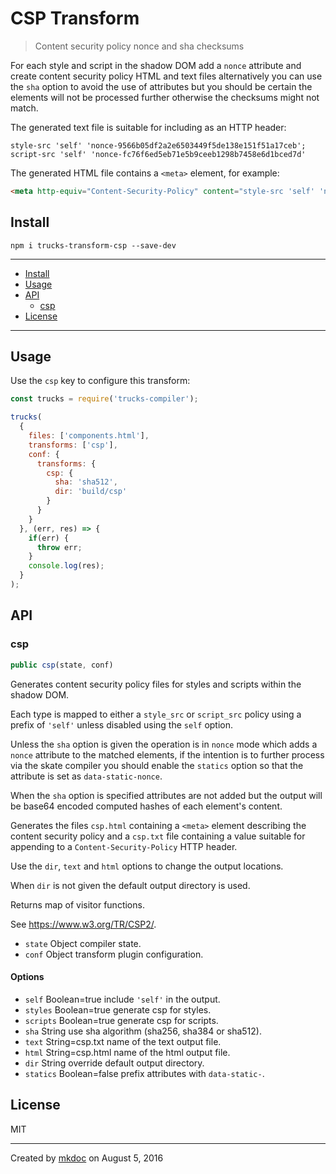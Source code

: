 # CSP Transform

> Content security policy nonce and sha checksums

For each style and script in the shadow DOM add a `nonce` attribute and create content security policy HTML and text files alternatively you can use the `sha` option to avoid the use of attributes but you should be certain the elements will not be processed further otherwise the checksums might not match.

The generated text file is suitable for including as an HTTP header:

```
style-src 'self' 'nonce-9566b05df2a2e6503449f5de138e151f51a17ceb'; script-src 'self' 'nonce-fc76f6ed5eb71e5b9ceeb1298b7458e6d1bced7d'
```

The generated HTML file contains a `<meta>` element, for example:

```html
<meta http-equiv="Content-Security-Policy" content="style-src 'self' 'nonce-9566b05df2a2e6503449f5de138e151f51a17ceb'; script-src 'self' 'nonce-fc76f6ed5eb71e5b9ceeb1298b7458e6d1bced7d'">
```

## Install

```
npm i trucks-transform-csp --save-dev
```

---

- [Install](#install)
- [Usage](#usage)
- [API](#api)
  - [csp](#csp)
- [License](#license)

---

## Usage

Use the `csp` key to configure this transform:

```javascript
const trucks = require('trucks-compiler');

trucks(
  {
    files: ['components.html'],
    transforms: ['csp'],
    conf: {
      transforms: {
        csp: {
          sha: 'sha512',
          dir: 'build/csp'
        } 
      }
    }
  }, (err, res) => {
    if(err) {
      throw err; 
    }
    console.log(res);
  }
);
```

## API

### csp

```javascript
public csp(state, conf)
```

Generates content security policy files for styles and scripts within the
shadow DOM.

Each type is mapped to either a `style_src` or `script_src` policy using a
prefix of `'self'` unless disabled using the `self` option.

Unless the `sha` option is given the operation is in `nonce` mode which
adds a `nonce` attribute to the matched elements, if the intention is to
further process via the skate compiler you should enable the `statics`
option so that the attribute is set as `data-static-nonce`.

When the `sha` option is specified attributes are not added but the output
will be base64 encoded computed hashes of each element's content.

Generates the files `csp.html` containing a `<meta>` element describing
the content security policy and a `csp.txt` file containing a value
suitable for appending to a `Content-Security-Policy` HTTP header.

Use the `dir`, `text` and `html` options to change the output locations.

When `dir` is not given the default output directory is used.

Returns map of visitor functions.

See https://www.w3.org/TR/CSP2/.

* `state` Object compiler state.
* `conf` Object transform plugin configuration.

#### Options

* `self` Boolean=true include `'self'` in the output.
* `styles` Boolean=true generate csp for styles.
* `scripts` Boolean=true generate csp for scripts.
* `sha` String use sha algorithm (sha256, sha384 or sha512).
* `text` String=csp.txt name of the text output file.
* `html` String=csp.html name of the html output file.
* `dir` String override default output directory.
* `statics` Boolean=false prefix attributes with `data-static-`.

## License

MIT

---

Created by [mkdoc](https://github.com/mkdoc/mkdoc) on August 5, 2016

[skatejs]: https://github.com/skatejs/skatejs
[webcomponents]: https://github.com/w3c/webcomponents
[shadow-dom]: https://w3c.github.io/webcomponents/spec/shadow/
[custom-elements]: https://www.w3.org/TR/custom-elements/
[html-imports]: https://w3c.github.io/webcomponents/spec/imports/
[html-templates]: https://html.spec.whatwg.org/multipage/scripting.html#the-template-element
[polymer]: https://www.polymer-project.org/1.0/
[react]: https://facebook.github.io/react/
[react-webcomponents]: https://github.com/facebook/react/issues/5052
[react-integration]: https://github.com/skatejs/react-integration
[mozilla-webcomponents]: https://hacks.mozilla.org/2014/12/mozilla-and-web-components/
[csp]: http://content-security-policy.com/
[npm]: https://www.npmjs.com/
[postcss]: https://github.com/postcss/postcss
[mkdoc]: https://github.com/mkdoc/mkdoc
[mkapi]: https://github.com/mkdoc/mkapi
[mkparse]: https://github.com/mkdoc/mkparse
[jshint]: http://jshint.com
[jscs]: http://jscs.info
[manual]: https://github.com/tmpfs/trucks/blob/master/manual
[examples]: https://github.com/tmpfs/trucks/blob/master/examples
[trucks]: https://github.com/tmpfs/trucks
[trucks-cli]: https://github.com/tmpfs/trucks/blob/master/packages/trucks-cli
[trucks-compiler]: https://github.com/tmpfs/trucks/blob/master/packages/trucks-compiler
[sources]: https://github.com/tmpfs/trucks/blob/master/packages/plugin-sources
[load]: https://github.com/tmpfs/trucks/blob/master/packages/plugin-load
[parse]: https://github.com/tmpfs/trucks/blob/master/packages/plugin-parse
[transform]: https://github.com/tmpfs/trucks/blob/master/packages/plugin-transform
[generate]: https://github.com/tmpfs/trucks/blob/master/packages/plugin-generate
[write]: https://github.com/tmpfs/trucks/blob/master/packages/plugin-write
[transform-csp]: https://github.com/tmpfs/trucks/blob/master/packages/transform-csp
[bundle]: https://github.com/tmpfs/trucks/blob/master/packages/transform-bundle
[copy]: https://github.com/tmpfs/trucks/blob/master/packages/transform-copy
[skate]: https://github.com/tmpfs/trucks/blob/master/packages/transform-skate
[stylus]: https://github.com/tmpfs/trucks/blob/master/packages/transform-stylus
[less]: https://github.com/tmpfs/trucks/blob/master/packages/transform-less
[sass]: https://github.com/tmpfs/trucks/blob/master/packages/transform-sass
[trim]: https://github.com/tmpfs/trucks/blob/master/packages/transform-trim
[tree]: https://github.com/tmpfs/trucks/blob/master/packages/transform-tree
[usage]: https://github.com/tmpfs/trucks/blob/master/packages/transform-usage
[style-extract]: https://github.com/tmpfs/trucks/blob/master/packages/transform-style-extract
[style-inject]: https://github.com/tmpfs/trucks/blob/master/packages/transform-style-inject
[resolver-core]: https://github.com/tmpfs/trucks/blob/master/packages/resolver-core
[resolver-file]: https://github.com/tmpfs/trucks/blob/master/packages/resolver-file
[resolver-http]: https://github.com/tmpfs/trucks/blob/master/packages/resolver-http
[resolver-npm]: https://github.com/tmpfs/trucks/blob/master/packages/resolver-npm
[generator-page]: https://github.com/tmpfs/trucks/blob/master/packages/generator-page
[less-css]: http://lesscss.org/
[sass-css]: http://sass-lang.com/
[stylus-css]: http://stylus-lang.com/
[node-sass]: https://github.com/sass/node-sass
[archy]: https://github.com/substack/node-archy


